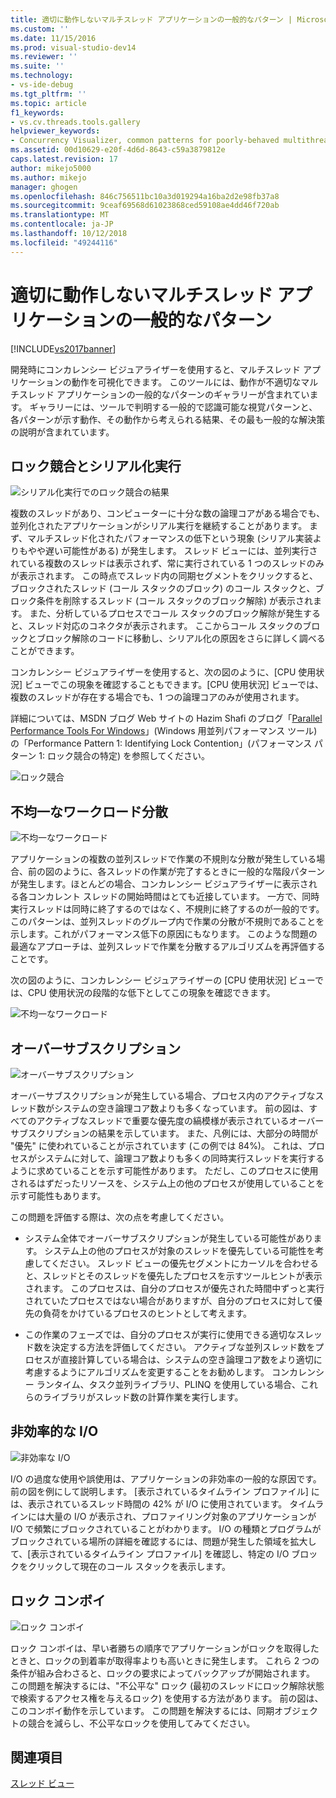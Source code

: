 ```yaml
---
title: 適切に動作しないマルチスレッド アプリケーションの一般的なパターン | Microsoft Docs
ms.custom: ''
ms.date: 11/15/2016
ms.prod: visual-studio-dev14
ms.reviewer: ''
ms.suite: ''
ms.technology:
- vs-ide-debug
ms.tgt_pltfrm: ''
ms.topic: article
f1_keywords:
- vs.cv.threads.tools.gallery
helpviewer_keywords:
- Concurrency Visualizer, common patterns for poorly-behaved multithreaded applications
ms.assetid: 00d10629-e20f-4d6d-8643-c59a3879812e
caps.latest.revision: 17
author: mikejo5000
ms.author: mikejo
manager: ghogen
ms.openlocfilehash: 846c756511bc10a3d019294a16ba2d2e98fb37a8
ms.sourcegitcommit: 9ceaf69568d61023868ced59108ae4dd46f720ab
ms.translationtype: MT
ms.contentlocale: ja-JP
ms.lasthandoff: 10/12/2018
ms.locfileid: "49244116"
---
```

# <a name="common-patterns-for-poorly-behaved-multithreaded-applications"></a>適切に動作しないマルチスレッド アプリケーションの一般的なパターン
[!INCLUDE[vs2017banner](../includes/vs2017banner.md)]

開発時にコンカレンシー ビジュアライザーを使用すると、マルチスレッド アプリケーションの動作を可視化できます。 このツールには、動作が不適切なマルチスレッド アプリケーションの一般的なパターンのギャラリーが含まれています。 ギャラリーには、ツールで判明する一般的で認識可能な視覚パターンと、各パターンが示す動作、その動作から考えられる結果、その最も一般的な解決策の説明が含まれています。  
  
## <a name="lock-contention-and-serialized-execution"></a>ロック競合とシリアル化実行  
 ![シリアル化実行でのロック競合の結果](../profiling/media/lockcontention-serialized.png "LockContention_Serialized")  
  
 複数のスレッドがあり、コンピューターに十分な数の論理コアがある場合でも、並列化されたアプリケーションがシリアル実行を継続することがあります。 まず、マルチスレッド化されたパフォーマンスの低下という現象 (シリアル実装よりもやや遅い可能性がある) が発生します。 スレッド ビューには、並列実行されている複数のスレッドは表示されず、常に実行されている 1 つのスレッドのみが表示されます。 この時点でスレッド内の同期セグメントをクリックすると、ブロックされたスレッド (コール スタックのブロック) のコール スタックと、ブロック条件を削除するスレッド (コール スタックのブロック解除) が表示されます。 また、分析しているプロセスでコール スタックのブロック解除が発生すると、スレッド対応のコネクタが表示されます。 ここからコール スタックのブロックとブロック解除のコードに移動し、シリアル化の原因をさらに詳しく調べることができます。  
  
 コンカレンシー ビジュアライザーを使用すると、次の図のように、[CPU 使用状況] ビューでこの現象を確認することもできます。[CPU 使用状況] ビューでは、複数のスレッドが存在する場合でも、1 つの論理コアのみが使用されます。  
  
 詳細については、MSDN ブログ Web サイトの Hazim Shafi のブログ「[Parallel Performance Tools For Windows](http://go.microsoft.com/fwlink/?LinkID=160569)」(Windows 用並列パフォーマンス ツール) の「Performance Pattern 1: Identifying Lock Contention」(パフォーマンス パターン 1: ロック競合の特定) を参照してください。  
  
 ![ロック競合](../profiling/media/lockcontention-2.png "LockContention_2")  
  
## <a name="uneven-workload-distribution"></a>不均一なワークロード分散  
 ![不均一なワークロード](../profiling/media/unevenworkload-1.png "UnevenWorkLoad_1")  
  
 アプリケーションの複数の並列スレッドで作業の不規則な分散が発生している場合、前の図のように、各スレッドの作業が完了するときに一般的な階段パターンが発生します。ほとんどの場合、コンカレンシー ビジュアライザーに表示される各コンカレント スレッドの開始時間はとても近接しています。 一方で、同時実行スレッドは同時に終了するのではなく、不規則に終了するのが一般的です。 このパターンは、並列スレッドのグループ内で作業の分散が不規則であることを示します。これがパフォーマンス低下の原因にもなります。 このような問題の最適なアプローチは、並列スレッドで作業を分散するアルゴリズムを再評価することです。  
  
 次の図のように、コンカレンシー ビジュアライザーの [CPU 使用状況] ビューでは、CPU 使用状況の段階的な低下としてこの現象を確認できます。  
  
 ![不均一なワークロード](../profiling/media/unevenworkload-2.png "UnevenWorkload_2")  
  
## <a name="oversubscription"></a>オーバーサブスクリプション  
 ![オーバーサブスクリプション](../profiling/media/oversubscription.png "Oversubscription")  
  
 オーバーサブスクリプションが発生している場合、プロセス内のアクティブなスレッド数がシステムの空き論理コア数よりも多くなっています。 前の図は、すべてのアクティブなスレッドで重要な優先度の縞模様が表示されているオーバーサブスクリプションの結果を示しています。 また、凡例には、大部分の時間が "優先" に使われていることが示されています (この例では 84%)。 これは、プロセスがシステムに対して、論理コア数よりも多くの同時実行スレッドを実行するように求めていることを示す可能性があります。 ただし、このプロセスに使用されるはずだったリソースを、システム上の他のプロセスが使用していることを示す可能性もあります。  
  
 この問題を評価する際は、次の点を考慮してください。  
  
-   システム全体でオーバーサブスクリプションが発生している可能性があります。 システム上の他のプロセスが対象のスレッドを優先している可能性を考慮してください。 スレッド ビューの優先セグメントにカーソルを合わせると、スレッドとそのスレッドを優先したプロセスを示すツールヒントが表示されます。 このプロセスは、自分のプロセスが優先された時間中ずっと実行されていたプロセスではない場合がありますが、自分のプロセスに対して優先の負荷をかけているプロセスのヒントとして考えます。  
  
-   この作業のフェーズでは、自分のプロセスが実行に使用できる適切なスレッド数を決定する方法を評価してください。 アクティブな並列スレッド数をプロセスが直接計算している場合は、システムの空き論理コア数をより適切に考慮するようにアルゴリズムを変更することをお勧めします。 コンカレンシー ランタイム、タスク並列ライブラリ、PLINQ を使用している場合、これらのライブラリがスレッド数の計算作業を実行します。  
  
## <a name="inefficient-io"></a>非効率的な I/O  
 ![非効率な I&#47;O](../profiling/media/inefficient-io.png "Inefficient_IO")  
  
 I/O の過度な使用や誤使用は、アプリケーションの非効率の一般的な原因です。 前の図を例にして説明します。 [表示されているタイムライン プロファイル] には、表示されているスレッド時間の 42% が I/O に使用されています。 タイムラインには大量の I/O が表示され、プロファイリング対象のアプリケーションが I/O で頻繁にブロックされていることがわかります。 I/O の種類とプログラムがブロックされている場所の詳細を確認するには、問題が発生した領域を拡大して、[表示されているタイムライン プロファイル] を確認し、特定の I/O ブロックをクリックして現在のコール スタックを表示します。  
  
## <a name="lock-convoys"></a>ロック コンボイ  
 ![ロック コンボイ](../profiling/media/lock-convoys.png "Lock_Convoys")  
  
 ロック コンボイは、早い者勝ちの順序でアプリケーションがロックを取得したときと、ロックの到着率が取得率よりも高いときに発生します。 これら 2 つの条件が組み合わさると、ロックの要求によってバックアップが開始されます。 この問題を解決するには、"不公平な" ロック (最初のスレッドにロック解除状態で検索するアクセス権を与えるロック) を使用する方法があります。 前の図は、このコンボイ動作を示しています。 この問題を解決するには、同期オブジェクトの競合を減らし、不公平なロックを使用してみてください。  
  
## <a name="see-also"></a>関連項目  
 [スレッド ビュー](../profiling/threads-view-parallel-performance.md)



